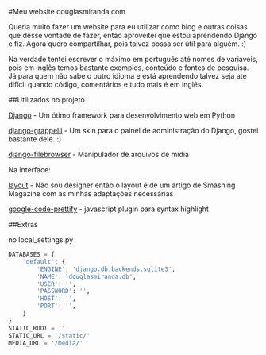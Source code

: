 #Meu website douglasmiranda.com

Queria muito fazer um website para eu utilizar como blog e outras coisas que desse vontade de fazer, então aproveitei que estou aprendendo Django e fiz. Agora quero compartilhar, pois talvez possa ser útil para alguém. :)

Na verdade tentei escrever o máximo em português até nomes de variaveis, pois em inglês temos bastante exemplos, conteúdo e fontes de pesquisa. Já para quem não sabe o outro idioma e está aprendendo talvez seja até difícil quando código, comentários e tudo mais é em inglês.

##Utilizados no projeto

[Django](https://www.djangoproject.com/) - Um ótimo framework para desenvolvimento web em Python

[django-grappelli](https://github.com/sehmaschine/django-grappelli) - Um skin para o painel de administração do Django, gostei bastante dele. :)

[django-filebrowser](https://github.com/sehmaschine/django-filebrowser) - Manipulador de arquivos de mídia

Na interface:

[layout](http://coding.smashingmagazine.com/2009/08/04/designing-a-html-5-layout-from-scratch/) - Não sou designer então o layout é de um artigo de Smashing Magazine com as minhas adaptações necessárias

[google-code-prettify](http://code.google.com/p/google-code-prettify/) - javascript plugin para syntax highlight

##Extras

no local_settings.py

```python
DATABASES = {
    'default': {
        'ENGINE': 'django.db.backends.sqlite3',
        'NAME': 'douglasmiranda.db',
        'USER': '',
        'PASSWORD': '',
        'HOST': '',
        'PORT': '',
    }
}
STATIC_ROOT = ''
STATIC_URL = '/static/'
MEDIA_URL = '/media/'
```